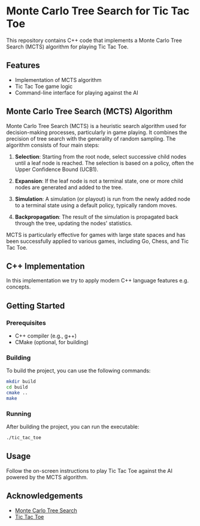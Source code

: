 # Monte Carlo Tree Search for Tic Tac Toe

This repository contains C++ code that implements a Monte Carlo Tree Search (MCTS) algorithm for playing Tic Tac Toe.

## Features

- Implementation of MCTS algorithm
- Tic Tac Toe game logic
- Command-line interface for playing against the AI

## Monte Carlo Tree Search (MCTS) Algorithm

Monte Carlo Tree Search (MCTS) is a heuristic search algorithm used for decision-making processes, particularly in game playing. It combines the precision of tree search with the generality of random sampling. The algorithm consists of four main steps:

1. **Selection**: Starting from the root node, select successive child nodes until a leaf node is reached. The selection is based on a policy, often the Upper Confidence Bound (UCB1).

2. **Expansion**: If the leaf node is not a terminal state, one or more child nodes are generated and added to the tree.

3. **Simulation**: A simulation (or playout) is run from the newly added node to a terminal state using a default policy, typically random moves.

4. **Backpropagation**: The result of the simulation is propagated back through the tree, updating the nodes' statistics.

MCTS is particularly effective for games with large state spaces and has been successfully applied to various games, including Go, Chess, and Tic Tac Toe.

## C++ Implementation

In this implementation we try to apply modern C++ language features e.g. concepts.

## Getting Started

### Prerequisites

- C++ compiler (e.g., g++)
- CMake (optional, for building)

### Building

To build the project, you can use the following commands:

```sh
mkdir build
cd build
cmake ..
make
```

### Running

After building the project, you can run the executable:

```sh
./tic_tac_toe
```

## Usage

Follow the on-screen instructions to play Tic Tac Toe against the AI powered by the MCTS algorithm.

## Acknowledgements

- [Monte Carlo Tree Search](https://en.wikipedia.org/wiki/Monte_Carlo_tree_search)
- [Tic Tac Toe](https://en.wikipedia.org/wiki/Tic-tac-toe)
